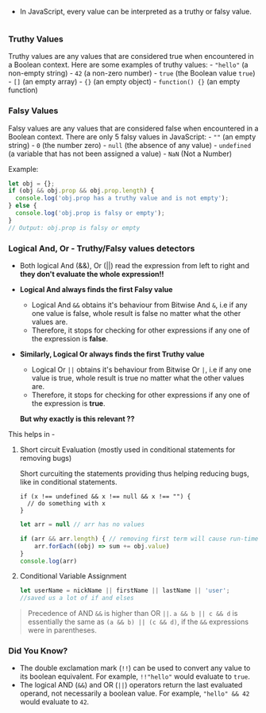 - In JavaScript, every value can be interpreted as a truthy or falsy value. 

```toc
```

### Truthy Values

Truthy values are any values that are considered true when encountered in a Boolean context. Here are some examples of truthy values:
	-   `"hello"` (a non-empty string)
	-   `42` (a non-zero number)
	-   `true` (the Boolean value `true`)
	-   `[]` (an empty array)
	-   `{}` (an empty object)
	-   `function() {}` (an empty function)

### Falsy Values

Falsy values are any values that are considered false when encountered in a Boolean context. There are only 5 falsy values in JavaScript:
	-   `""` (an empty string)
	-   `0` (the number zero)
	-   `null` (the absence of any value)
	-   `undefined` (a variable that has not been assigned a value)
	-   `NaN` (Not a Number)

Example:
```js
let obj = {};
if (obj && obj.prop && obj.prop.length) {
  console.log('obj.prop has a truthy value and is not empty');
} else {
  console.log('obj.prop is falsy or empty');
}
// Output: obj.prop is falsy or empty
```

### Logical And, Or - Truthy/Falsy values detectors

- Both logical And (&&), Or (||) read the expression from left to right and **they don't evaluate the whole expression!!**

- **Logical And always finds the first Falsy value**
	
    -  Logical And `&&` obtains it's behaviour from Bitwise And `&`, i.e if any one value is false, whole result is false no matter what the other values are.
    - Therefore, it stops for checking for other expressions if any one of the expression is **false**.

- **Similarly, Logical Or always finds the first Truthy value**
	
    -  Logical Or `||` obtains it's behaviour from Bitwise Or `|`, i.e if any one value is true, whole result is true no matter what the other values are.
    - Therefore, it stops for checking for other expressions if any one of the expression is **true**.

	**But why exactly is this relevant ??**

This helps in - 

1. Short circuit Evaluation (mostly used in conditional statements for removing bugs)
	
	Short curcuiting the statements providing thus helping reducing bugs, like in conditional statements.
	```
	if (x !== undefined && x !== null && x !== "") {
	  // do something with x
	}
	```
	
	```js
	let arr = null // arr has no values
	
	if (arr && arr.length) { // removing first term will cause run-time error!!
		arr.forEach((obj) => sum += obj.value)
	}
	console.log(arr)
	```

2. Conditional Variable Assignment
	```js
	let userName = nickName || firstName || lastName || 'user';
	//saved us a lot of if and elses
	```

> Precedence of AND `&&` is higher than OR `||`.
>  `a && b || c && d` is essentially the same as `(a && b) || (c && d)`, if the `&&` expressions were in parentheses.

### Did You Know?

-   The double exclamation mark (`!!`) can be used to convert any value to its boolean equivalent. For example, `!!"hello"` would evaluate to `true`.
-   The logical AND (`&&`) and OR (`||`) operators return the last evaluated operand, not necessarily a boolean value. For example, `"hello" && 42` would evaluate to `42`.
